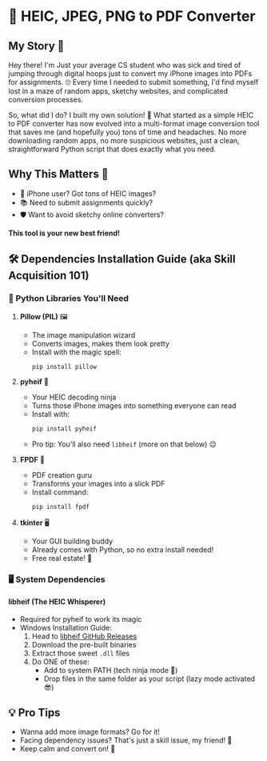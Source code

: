 # 📱 HEIC, JPEG, PNG to PDF Converter

## My Story 🚀

Hey there! I'm Just your average CS student who was sick and tired of jumping through digital hoops just to convert my iPhone images into PDFs for assignments. 🙄 Every time I needed to submit something, I'd find myself lost in a maze of random apps, sketchy websites, and complicated conversion processes. 

So, what did I do? I built my own solution! 💪 What started as a simple HEIC to PDF converter has now evolved into a multi-format image conversion tool that saves me (and hopefully you) tons of time and headaches. No more downloading random apps, no more suspicious websites, just a clean, straightforward Python script that does exactly what you need.

## Why This Matters 🤔

- 📸 iPhone user? Got tons of HEIC images?
- 📚 Need to submit assignments quickly?
- 🛡️ Want to avoid sketchy online converters?

**This tool is your new best friend!**

## 🛠 Dependencies Installation Guide (aka Skill Acquisition 101) 

### 🐍 Python Libraries You'll Need

1. **Pillow (PIL)** 🖼️
   - The image manipulation wizard
   - Converts images, makes them look pretty
   - Install with the magic spell: 
     ```bash
     pip install pillow
     ```

2. **pyheif** 🍎 
   - Your HEIC decoding ninja
   - Turns those iPhone images into something everyone can read
   - Install with:
     ```bash
     pip install pyheif
     ```
   - Pro tip: You'll also need `libheif` (more on that below) 😉

3. **FPDF** 📄
   - PDF creation guru
   - Transforms your images into a slick PDF
   - Install command:
     ```bash
     pip install fpdf
     ```

4. **tkinter** 🖥️
   - Your GUI building buddy
   - Already comes with Python, so no extra install needed! 
   - Free real estate! 🎊

### 🖥️ System Dependencies

#### libheif (The HEIC Whisperer)
- Required for pyheif to work its magic
- Windows Installation Guide:
  1. Head to [libheif GitHub Releases](https://github.com/strukturag/libheif/releases)
  2. Download the pre-built binaries
  3. Extract those sweet `.dll` files
  4. Do ONE of these:
     - Add to system PATH (tech ninja mode 🥷)
     - Drop files in the same folder as your script (lazy mode activated 😎)

## 💡 Pro Tips
- Wanna add more image formats? Go for it! 
- Facing dependency issues? That's just a skill issue, my friend! 💪
- Keep calm and convert on! 🚀


